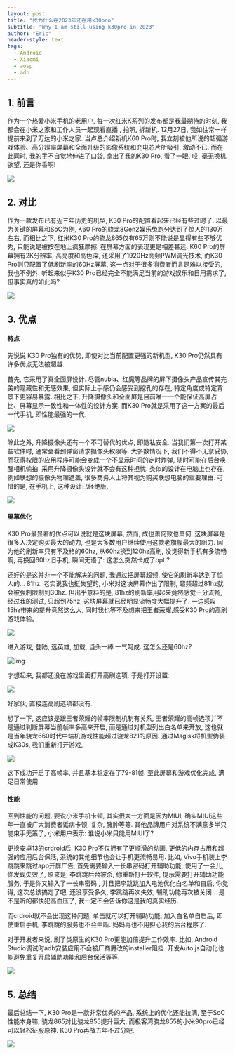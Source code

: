 ```yaml
---
layout: post
title: "我为什么在2023年还在用k30pro"
subtitle: "Why I am still using k30pro in 2023"
author: "Eric"
header-style: text
tags:
  - Android
  - Xiaomi
  - aosp
  - adb
---
```






## 1. 前言



作为一个热爱小米手机的老用户, 每一次红米K系列的发布都是我最期待的时刻, 我都会在小米之家和工作人员一起观看直播 , 拍照, 拆新机. 12月27日, 我如往常一样提前来到了万达的小米之家. 当卢总介绍新机K60 Pro时, 我立刻被他所说的超强游戏体验、高分辨率屏幕和全面升级的影像系统和充电芯片所吸引, 激动不已. 而在此同时, 我的手不自觉地伸进了口袋, 拿出了我的K30 Pro, 看了一眼, 哎, 毫无换机欲望, 还是你香啊!



![](/img/in-post/k60-detail.png)





## 2. 对比



作为一款发布已有近三年历史的机型, K30 Pro的配置看起来已经有些过时了. 以最为关键的屏幕和SoC为例, K60 Pro的骁龙8Gen2娱乐兔跑分达到了惊人的130万左右, 而相比之下, 红米K30 Pro的骁龙865仅有65万则不能说是显得有些不够优秀, 只能说是被按在地上疯狂摩擦. 在屏幕方面的表现更是相差甚远, K60 Pro的屏幕拥有2K分辨率, 高亮度和高色深, 还采用了1920Hz高频PWM调光技术, 而K30 Pro则只配置了低刷新率的60Hz屏幕, 这一点对于很多消费者而言是难以接受的, 我也不例外. 听起来似乎K30 Pro已经完全不能满足当前的游戏娱乐和日用需求了, 但事实真的如此吗?



![](/img/in-post/k60-k30.png)





## 3. 优点



#### 特点

先说说 K30 Pro独有的优势, 即使对比当前配置更强的新机型, K30 Pro仍然具有许多优点无法被超越. 

首先, 它采用了真全面屏设计. 尽管nubia、红魔等品牌的屏下摄像头产品宣传其完美的隐藏性和无感效果, 但实际上手感仍会感受到挖孔的存在, 特定角度或特定背景下更容易暴露. 相比之下, 升降摄像头和全面屏是目前唯一一个能保证高屏占比、屏幕显示一致性和一体性的设计方案. 而K30 Pro就是采用了这一方案的最后一代手机, 即性能最强的一代. 



![](/img/in-post/pill-ip14.png)



除此之外, 升降摄像头还有一个不可替代的优点, 即隐私安全. 当我们第一次打开某些软件时, 通常会看到弹窗请求摄像头权限等. 大多数情况下, 我们不得不无奈妥协, 而获得权限的应用程序可能会变成一个不显示时间的定时炸弹, 随时可能在后台唤醒相机偷拍. 采用升降摄像头设计就不会有这种担忧. 类似的设计在电脑上也存在, 例如联想的摄像头物理遮盖, 很多商务人士将其视为购买联想电脑的重要理由. 可惜的是, 在手机上, 这种设计已经绝版.

![](/img/in-post/spy-apps.webp)



#### 屏幕优化

K30 Pro最显著的优点可以说就是这块屏幕, 然而, 成也萧何败也萧何, 这块屏幕是很多人决定购买最大的动力, 也是大多数用户继续使用这款老旗舰最大的阻力. 因为他的刷新率只有不及格的60hz, 从60hz换到120hz高刷, 没觉得新手机有多流畅啊, 再换回60hz旧手机, 瞬间无语了: 这怎么突然卡成了ppt ?  

还好的是这并非一个不能解决的问题, 我通过把屏幕超频, 使它的刷新率达到了惊人的... 81hz. 老实说我也挺失望的, 小米对这块屏幕作出了限制, 超频超过81hz就会被强制限制到30hz. 但出乎意料的是, 81hz的刷新率用起来竟然感觉十分流畅, 经过我的测试, 只超到75hz, 这块屏幕就已经明显流畅度大幅提升了. 一边感叹15hz带来的提升竟然这么大, 同时我也等不及想来把王者荣耀,感受K30 Pro的高刷游戏体验。



![](/img/in-post/magisk-refresh.png)



进入游戏, 登陆, 选英雄, 加载, 当头一棒 一气呵成. 这怎么还是60hz?

![img](/img/in-post/game60.png)

才想起来, 我都还没在游戏里面打开高刷选项. 于是打开设置: 

![](/img/in-post/ingame60setting.png)

好家伙, 直接连高刷选项都没有. 

想了一下, 这应该是跟王者荣耀的帧率限制机制有关系, 王者荣耀的高帧选项并不是通过判断屏幕当前帧率多高来开启, 而是通过对机型列出白名单来开放, 这也就是当年骁龙660时代中端机游戏性能超过骁龙821的原因. 通过Magisk将机型伪装成K30s, 我们重新打开游戏, 

![](/img/in-post/ingame81.png)

这下成功开启了高帧率, 并且基本稳定在了79-81帧. 至此屏幕和游戏优化完成, 满足日常使用. 



#### 性能

回到性能的问题, 要说小米手机卡顿, 其实很大一方面是因为MIUI, 确实MIUI这些年一直被广大消费者诟病卡顿, 复杂, 臃肿等等. 其他品牌用户对系统不满意多半只能束手无策了, 小米用户表示: 谁说小米只能用MIUI了?  

更换安卓13的crdroid后, K30 Pro不仅拥有了更顺滑的动画, 更低的内存占用和超强的应用后台保活, 系统的其他细节也会让手机更流畅易用. 比如, Vivo手机装上李跳跳来跳过app开屏广告, 首先需要输入一长串密码打开辅助功能, 使用了一会儿, 你发现失效了, 原来是, 李跳跳后台被杀, 你重新打开软件, 提示需要打开辅助功能服务, 于是你又输入了一长串密码 , 并且把李跳跳加入电池优化白名单和自启, 你觉得, 这次总该搞定了吧, 还没享受多久, 李跳跳再次失效, 辅助功能再次被关闭...  是不是听的都快犯高血压了, 我一定不会告诉你这是我的真实经历.

而crdroid就不会出现这种问题,  单击就可以打开辅助功能, 加入白名单自启后, 即使重启手机, 李跳跳的服务也不会中断. 妈妈再也不用担心我的后台程序了. 

对于开发者来说, 刷了类原生的K30 Pro更能加倍提升工作效率. 比如, Android Studio调试时adb安装应用不会被厂商魔改的installer阻挡. 开发Auto.js自动化也能避免重复开启辅助功能和后台保活等等. 



![](/img/in-post/crdroid-lmi.png)





## 5. 总结



最后总结一下, K30 Pro是一款非常优秀的产品, 系统上的优化还能拉满, 至于SoC性能本身嘛, 骁龙865对比骁龙855提升巨大, 而极客湾骁龙855的小米90pro已经可以轻松征服原神. K30 Pro再战五年不过分吧.



![](/img/in-post/mi90pro.png)
